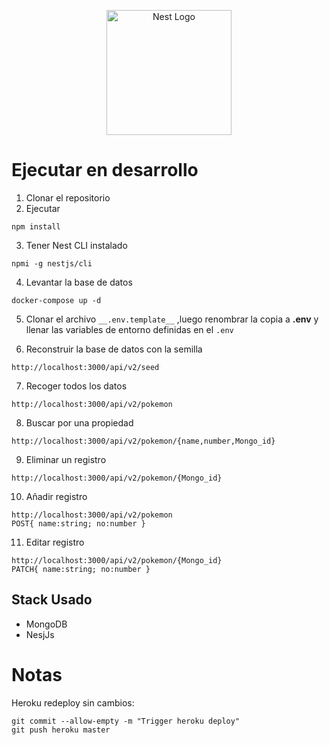 <p align="center">
  <a href="http://nestjs.com/" target="blank"><img src="https://nestjs.com/img/logo-small.svg" width="200" alt="Nest Logo" /></a>
</p>

# Ejecutar en desarrollo

1. Clonar el repositorio
2. Ejecutar
```
npm install
```

3. Tener Nest CLI instalado
```
npmi -g nestjs/cli
```

4. Levantar la base de datos
```
docker-compose up -d
```

5. Clonar el archivo ```__.env.template__``` ,luego renombrar la copia a __.env__ y 
   llenar las variables de entorno definidas en el ```.env``` 

6. Reconstruir la base de datos con la semilla
```
http://localhost:3000/api/v2/seed
```

7. Recoger todos los datos 
```
http://localhost:3000/api/v2/pokemon
```

8. Buscar por una propiedad
```
http://localhost:3000/api/v2/pokemon/{name,number,Mongo_id}
```

9. Eliminar un registro
```
http://localhost:3000/api/v2/pokemon/{Mongo_id}
```

10. Añadir registro
```
http://localhost:3000/api/v2/pokemon
POST{ name:string; no:number }
```
11. Editar registro
```
http://localhost:3000/api/v2/pokemon/{Mongo_id}
PATCH{ name:string; no:number }
```


## Stack Usado
* MongoDB
* NesjJs


# Notas

Heroku redeploy sin cambios:
```
git commit --allow-empty -m "Trigger heroku deploy"
git push heroku master
```